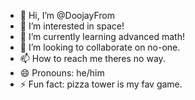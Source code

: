 - 👋 Hi, I’m @DoojayFrom
- 👀 I’m interested in space!
- 🌱 I’m currently learning advanced math!
- 💞️ I’m looking to collaborate on no-one.
- 📫 How to reach me theres no way.
- 😄 Pronouns: he/him
- ⚡ Fun fact: pizza tower is my fav game.

<!---
DoojayFrom/DoojayFrom is a ✨ special ✨ repository because its `README.md` (this file) appears on your GitHub profile.
You can click the Preview link to take a look at your changes.
--->
